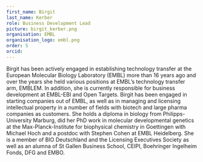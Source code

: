 ```yaml
---
first_name: Birgit
last_name: Kerber
role: Business Development Lead
picture: birgit_kerber.png
organisation: EMBL
organisation_logo: embl.png 
order: 5
orcid: 
---
```


Birgit has been actively engaged in establishing technology transfer at the 
European Molecular Biology Laboratory (EMBL) more than 16 years ago and over 
the years she held various positions at EMBL’s technology transfer arm, EMBLEM. 
In addition, she is currently responsible for business development at EMBL-EBI 
and Open Targets. Birgit has been engaged in starting companies out of EMBL, 
as well as in managing and licensing intellectual property in a number of 
fields with biotech and large pharma companies as customers. She holds a 
diploma in biology from Philipps-University Marburg, did her PhD work in 
molecular developmental genetics at the Max-Planck-Institute for biophysical 
chemistry in Goettingen with Michael Hoch and a postdoc with Stephen Cohen at 
EMBL Heidelberg. She is a member of BIO Deutschland and the Licensing Executives 
Society as well as an alumna of St Gallen Business School, CEIPI, Boehringer 
Ingelheim Fonds, DFG and EMBO.

